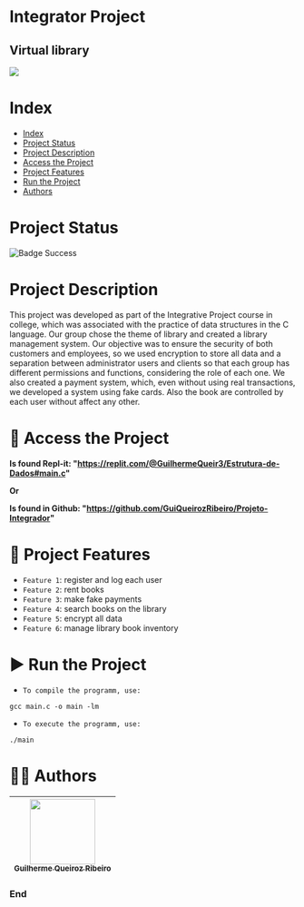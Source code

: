 Integrator Project
==========
## Virtual library

![](https://www.iugu.com/hubfs/livros3.jpg)

# Index

* [Index](#index)
* [Project Status](#project-status)
* [Project Description](#project-description)
* [Access the Project](#-access-the-project)
* [Project Features](#-project-features)
* [Run the Project](#-run-the-project)
* [Authors](#-authors)

# Project Status


![Badge Success](https://img.shields.io/badge/State-Success-brightgreen?style=for-the-badge)

# Project Description

This project was developed as part of the Integrative Project course in college, which was associated with the practice of data structures in the C language. Our group chose the theme of library and created a library management system. Our objective was to ensure the security of both customers and employees, so we used encryption to store all data and a separation between administrator users and clients so that each group has different permissions and functions, considering the role of each one. We also created a payment system, which, even without using real transactions, we developed a system using fake cards. Also the book are controlled by each user without affect any other.

# 📁 Access the Project

**Is found Repl-it: "https://replit.com/@GuilhermeQueir3/Estrutura-de-Dados#main.c"**

**Or**

**Is found in Github: "https://github.com/GuiQueirozRibeiro/Projeto-Integrador"**

# 🔨 Project Features

- `Feature 1`: register and log each user
- `Feature 2`: rent books
- `Feature 3`: make fake payments
- `Feature 4`: search books on the library
- `Feature 5`: encrypt all data
- `Feature 6`: manage library book inventory

# ▶ Run the Project

- `To compile the programm, use:`

```console
gcc main.c -o main -lm
```

- `To execute the programm, use:`

```console
./main
```

# 👨‍💻 Authors

| [<img src="https://avatars.githubusercontent.com/u/70274921?s=400&u=c1688d6fcd13223bfe1093c6d16b3b6b646545fe&v=4" width=115><br><sub>Guilherme Queiroz Ribeiro</sub>](https://github.com/GuiQueirozRibeiro)
| :---: |

### End
